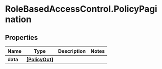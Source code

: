 # RoleBasedAccessControl.PolicyPagination

## Properties
Name | Type | Description | Notes
------------ | ------------- | ------------- | -------------
**data** | [**[PolicyOut]**](PolicyOut.md) |  | 


